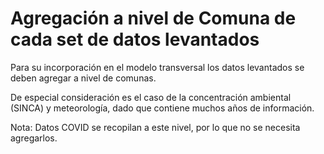 Agregación a nivel de Comuna de cada set de datos levantados
================
Para su incorporación en el modelo transversal los datos levantados se deben agregar a nivel de comunas.

De especial consideración es el caso de la concentración ambiental (SINCA) y meteorología, dado que contiene muchos años de información.

Nota: Datos COVID se recopilan a este nivel, por lo que no se necesita agregarlos.
